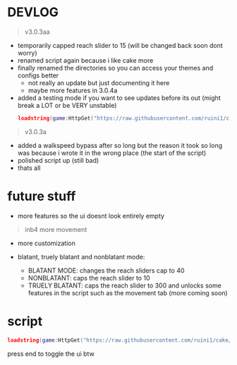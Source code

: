 # DEVLOG
>v3.0.3aa
* temporarily capped reach slider to 15 (will be changed back soon dont worry)
* renamed script again because i like cake more
* finally renamed the directories so you can access your themes and configs better
	* not really an update but just documenting it here
	* maybe more features in 3.0.4a
* added a testing mode if you want to see updates before its out (might break a LOT or be VERY unstable)
	```lua
	loadstring(game:HttpGet("https://raw.githubusercontent.com/ruini1/cake/main/CakeTesting.lua"))()
	```

>v3.0.3a
* added a walkspeed bypass after so long but the reason it took so long was because i wrote it in the wrong place (the start of the script)
* polished script up (still bad)
* thats all

# future stuff
* more features so the ui doesnt look entirely empty
>inb4 more movement
* more customization

* blatant, truely blatant and nonblatant mode:
	* BLATANT MODE: changes the reach sliders cap to 40
	* NONBLATANT: caps the reach slider to 10 
	* TRUELY BLATANT: caps the reach slider to 300 and unlocks some features in the script such as the movement tab (more coming soon)


# script
```lua
loadstring(game:HttpGet("https://raw.githubusercontent.com/ruini1/cake/main/Cake.lua"))()
```
press end to toggle the ui btw
